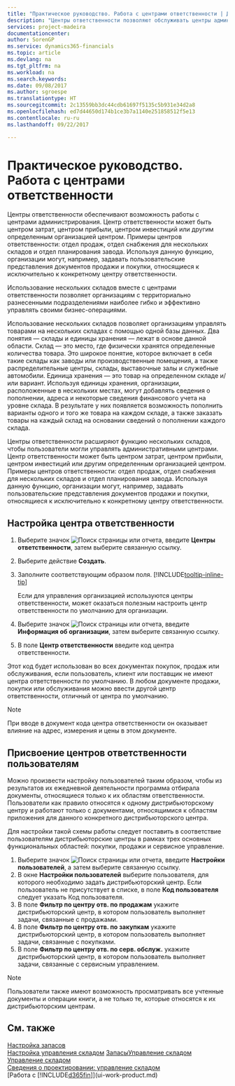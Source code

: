 ```yaml
---
title: "Практическое руководство. Работа с центрами ответственности | Документы Майкрософт"
description: "Центры ответственности позволяют обслуживать центры администрирования. Центр ответственности может быть центром затрат, центром прибыли, центром инвестиций или другим определенным организацией центром."
services: project-madeira
documentationcenter: 
author: SorenGP
ms.service: dynamics365-financials
ms.topic: article
ms.devlang: na
ms.tgt_pltfrm: na
ms.workload: na
ms.search.keywords: 
ms.date: 09/08/2017
ms.author: sgroespe
ms.translationtype: HT
ms.sourcegitcommit: 2c13559bb3dc44cdb61697f5135c5b931e34d2a8
ms.openlocfilehash: ed7d44650d174b1ce3b7a1140e251858512f5e13
ms.contentlocale: ru-ru
ms.lasthandoff: 09/22/2017

---
```

# <a name="how-to-work-with-responsibility-centers"></a>Практическое руководство. Работа с центрами ответственности
Центры ответственности обеспечивают возможность работы с центрами администрирования. Центр ответственности может быть центром затрат, центром прибыли, центром инвестиций или другим определенным организацией центром. Примеры центров ответственности: отдел продаж, отдел снабжения для нескольких складов и отдел планирования завода. Используя данную функцию, организации могут, например, задавать пользовательские представления документов продажи и покупки, относящиеся к исключительно к конкретному центру ответственности.  

Использование нескольких складов вместе с центрами ответственности позволяет организациям с территориально разнесенными подразделениями наиболее гибко и эффективно управлять своими бизнес-операциями.

Использование нескольких складов позволяет организациям управлять товарами на нескольких складах с помощью одной базы данных. Два понятия — склады и единицы хранения — лежат в основе данной области. Склад — это место, где физически хранятся определенные количества товара. Это широкое понятие, которое включает в себя такие склады как заводы или производственные помещения, а также распределительные центры, склады, выставочные залы и служебные автомобили. Единица хранения — это товар на определенном складе и/или вариант. Используя единицы хранения, организации, расположенные в нескольких местах, могут добавлять сведения о пополнении, адреса и некоторые сведения финансового учета на уровне склада. В результате у них появляется возможность пополнить варианты одного и того же товара на каждом складе, а также заказать товары на каждый склад на основании сведений о пополнении каждого склада.  

Центры ответственности расширяют функцию нескольких складов, чтобы пользователи могли управлять административными центрами. Центр ответственности может быть центром затрат, центром прибыли, центром инвестиций или другим определенным организацией центром. Примеры центров ответственности: отдел продаж, отдел снабжения для нескольких складов и отдел планирования завода. Используя данную функцию, организации могут, например, задавать пользовательские представления документов продажи и покупки, относящиеся к исключительно к конкретному центру ответственности.

## <a name="to-set-up-a-responsibility-center"></a>Настройка центра ответственности  
1.  Выберите значок ![Поиск страницы или отчета](media/ui-search/search_small.png "Значок поиска страницы или отчета"), введите **Центры ответственности**, затем выберите связанную ссылку.  
2.  Выберите действие **Создать**.  
3.  Заполните соответствующим образом поля. [!INCLUDE[tooltip-inline-tip](includes/tooltip-inline-tip_md.md)]  

    Если для управления организацией используются центры ответственности, может оказаться полезным настроить центр ответственности по умолчанию для организации.
4. Выберите значок ![Поиск страницы или отчета](media/ui-search/search_small.png "Значок поиска страницы или отчета"), введите **Информация об организации**, затем выберите связанную ссылку.
5. В поле **Центр ответственности** введите код центра ответственности.

Этот код будет использован во всех документах покупок, продаж или обслуживания, если пользователь, клиент или поставщик не имеют центра ответственности по умолчанию. В любом документе продажи, покупки или обслуживания можно ввести другой центр ответственности, отличный от центра по умолчанию.

> [!NOTE]  
>  При вводе в документ кода центра ответственности он оказывает влияние на адрес, измерения и цены в этом документе.  

## <a name="to-assign-responsibility-centers-to-users"></a>Присвоение центров ответственности пользователям  
Можно произвести настройку пользователей таким образом, чтобы из результатов их ежедневной деятельности программа отбирала документы, относящиеся только к их областям ответственности. Пользователи как правило относятся к одному дистрибьюторскому центру и работают только с документами, относящимися к областям приложения для данного конкретного дистрибьюторского центра.  

Для настройки такой схемы работы следует поставить в соответствие пользователям дистрибьюторские центры в рамках трех основных функциональных областей: покупки, продажи и сервисное управление.  

1.  Выберите значок ![Поиск страницы или отчета](media/ui-search/search_small.png "Значок поиска страницы или отчета"), введите **Настройки пользователей**, а затем выберите связанную ссылку.  
2.  В окне **Настройки пользователей** выберите пользователя, для которого необходимо задать дистрибьюторский центр. Если пользователь не присутствует в списке, в поле **Код пользователя** следует указать Код пользователя.  
3.  В поле **Фильтр по центру отв. по продажам** укажите дистрибьюторский центр, в котором пользователь выполняет задачи, связанные с продажами.  
4.  В поле **Фильтр по центру отв. по закупкам** укажите дистрибьюторский центр, в котором пользователь выполняет задачи, связанные с покупками.  
5.  В поле **Фильтр по центру отв. по серв. обслуж.** укажите дистрибьюторский центр, в котором пользователь выполняет задачи, связанные с сервисным управлением.  

> [!NOTE]  
>  Пользователи также имеют возможность просматривать все учтенные документы и операции книги, а не только те, которые относятся к их дистрибьюторским центрам.

## <a name="see-also"></a>См. также  
[Настройка запасов](inventory-setup-inventory.md)  
[Настройка управления складом](warehouse-setup-warehouse.md)
[Запасы](inventory-manage-inventory.md)[Управление складом](warehouse-manage-warehouse.md)  
[Управление складом](warehouse-manage-warehouse.md)    
[Сведения о проектировании: управление складом](design-details-warehouse-management.md)  
[Работа с [!INCLUDE[d365fin](includes/d365fin_md.md)]](ui-work-product.md)

